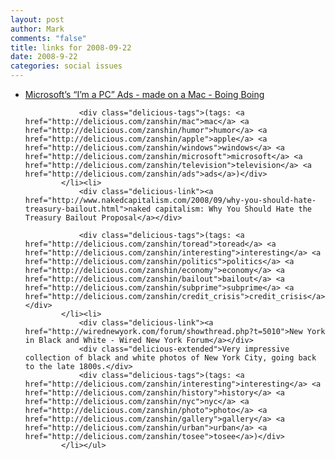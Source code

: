 ```yaml
--- 
layout: post
author: Mark
comments: "false"
title: links for 2008-09-22
date: 2008-9-22
categories: social issues
---
```

<ul class="delicious"><li>
                <div class="delicious-link"><a href="http://www.boingboing.net/2008/09/19/microsofts-im-a-pc-a.html">Microsoft’s “I’m a PC” Ads - made on a Mac - Boing Boing</a></div>
                
                <div class="delicious-tags">(tags: <a href="http://delicious.com/zanshin/mac">mac</a> <a href="http://delicious.com/zanshin/humor">humor</a> <a href="http://delicious.com/zanshin/apple">apple</a> <a href="http://delicious.com/zanshin/windows">windows</a> <a href="http://delicious.com/zanshin/microsoft">microsoft</a> <a href="http://delicious.com/zanshin/television">television</a> <a href="http://delicious.com/zanshin/ads">ads</a>)</div>
            </li><li>
                <div class="delicious-link"><a href="http://www.nakedcapitalism.com/2008/09/why-you-should-hate-treasury-bailout.html">naked capitalism: Why You Should Hate the Treasury Bailout Proposal</a></div>
                
                <div class="delicious-tags">(tags: <a href="http://delicious.com/zanshin/toread">toread</a> <a href="http://delicious.com/zanshin/interesting">interesting</a> <a href="http://delicious.com/zanshin/politics">politics</a> <a href="http://delicious.com/zanshin/economy">economy</a> <a href="http://delicious.com/zanshin/bailout">bailout</a> <a href="http://delicious.com/zanshin/subprime">subprime</a> <a href="http://delicious.com/zanshin/credit_crisis">credit_crisis</a>)</div>
            </li><li>
                <div class="delicious-link"><a href="http://wirednewyork.com/forum/showthread.php?t=5010">New York in Black and White - Wired New York Forum</a></div>
                <div class="delicious-extended">Very impressive collection of black and white photos of New York City, going back to the late 1800s.</div>
                <div class="delicious-tags">(tags: <a href="http://delicious.com/zanshin/interesting">interesting</a> <a href="http://delicious.com/zanshin/history">history</a> <a href="http://delicious.com/zanshin/nyc">nyc</a> <a href="http://delicious.com/zanshin/photo">photo</a> <a href="http://delicious.com/zanshin/gallery">gallery</a> <a href="http://delicious.com/zanshin/urban">urban</a> <a href="http://delicious.com/zanshin/tosee">tosee</a>)</div>
            </li></ul>
